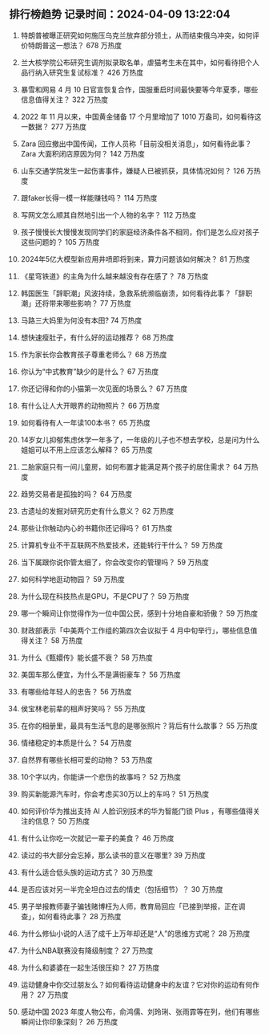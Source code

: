 
## 排行榜趋势 记录时间：2024-04-09 13:22:04
  
  1. 特朗普被曝正研究如何施压乌克兰放弃部分领土，从而结束俄乌冲突，如何评价特朗普这一想法？ 678 万热度
    
  2. 兰大核学院公布研究生调剂拟录取名单，虐猫考生未在其中，如何看待把个人品行纳入研究生复试标准？ 426 万热度
    
  3. 暴雪和网易 4 月 10 日官宣恢复合作，国服重启时间最快要等今年夏季，哪些信息值得关注？ 322 万热度
    
  4. 2022 年 11 月以来，中国黄金储备 17 个月里增加了 1010 万盎司，如何看待这一数据？ 277 万热度
    
  5. Zara 回应撤出中国传闻，工作人员称「目前没相关消息」，如何看待此事？Zara 大面积闭店原因为何？ 142 万热度
    
  6. 山东交通学院发生一起伤害事件，嫌疑人已被抓获，具体情况如何？ 126 万热度
    
  7. 跟faker长得一模一样能赚钱吗？ 114 万热度
    
  8. 写网文怎么顺其自然地引出一个人物的名字？ 112 万热度
    
  9. 孩子慢慢长大慢慢发现同学们的家庭经济条件各不相同，你们是怎么应对孩子这些问题的？ 105 万热度
    
  10. 2024年5亿大模型新应用井喷即将到来，算力问题该如何解决？ 81 万热度
    
  11. 《星穹铁道》的主角为什么越来越没有存在感了？ 78 万热度
    
  12. 韩国医生「辞职潮」风波持续，急救系统濒临崩溃，如何看待此事？「辞职潮」还将带来哪些影响？ 77 万热度
    
  13. 马路三大妈里为何没有本田? 74 万热度
    
  14. 想快速瘦肚子，有什么好的运动推荐？ 68 万热度
    
  15. 作为家长你会教育孩子尊重老师么？ 68 万热度
    
  16. 你认为“中式教育”缺少的是什么？ 67 万热度
    
  17. 你还记得和你的小猫第一次见面的场景么？ 67 万热度
    
  18. 有什么让人大开眼界的动物照片？ 66 万热度
    
  19. 如何看待有人一年读100本书？ 65 万热度
    
  20. 14岁女儿抑郁焦虑休学一年多了，一年级的儿子也不想去学校，总是问为什么姐姐可以不用上应该怎么解释？ 65 万热度
    
  21. 二胎家庭只有一间儿童房，如何布置才能满足两个孩子的居住需求？ 64 万热度
    
  22. 趋势交易者是孤独的吗？ 64 万热度
    
  23. 古遗址的发掘对研究历史有什么意义？ 62 万热度
    
  24. 那些让你触动内心的书籍你还记得吗？ 61 万热度
    
  25. 计算机专业不干互联网不热爱技术，还能转行干什么？ 59 万热度
    
  26. 当下属跟你说你管太细了，你会改变你的管理吗？ 59 万热度
    
  27. 如何科学地逛动物园？ 59 万热度
    
  28. 为什么现在科技热点是GPU，不是CPU了？ 59 万热度
    
  29. 哪一个瞬间让你觉得作为一位中国公民，感到十分地自豪和骄傲？ 59 万热度
    
  30. 财政部表示「中美两个工作组的第四次会议拟于 4 月中旬举行」，哪些信息值得关注？ 58 万热度
    
  31. 为什么《甄嬛传》能长盛不衰？ 58 万热度
    
  32. 美国车那么便宜，为什么不是满街豪车？ 56 万热度
    
  33. 有哪些给年轻人的忠告？ 56 万热度
    
  34. 侯宝林老前辈的相声好笑吗？ 55 万热度
    
  35. 在你的相册里，最具有生活气息的是哪张照片？背后有什么故事？ 55 万热度
    
  36. 情绪稳定的本质是什么？ 54 万热度
    
  37. 自然界有哪些长相可爱的动物？ 53 万热度
    
  38. 10个字以内，你能讲一个悲伤的故事吗？ 52 万热度
    
  39. 购买新能源汽车时，你会考虑买30万以上的车吗？ 51 万热度
    
  40. 如何评价华为推出支持 AI 人脸识别技术的华为智能门锁 Plus ，有哪些值得关注的信息？ 50 万热度
    
  41. 有什么让你吃一次就记一辈子的美食？ 46 万热度
    
  42. 读过的书大部分会忘掉，那么读书的意义在哪里? 39 万热度
    
  43. 有什么适合低头族的运动方式？ 30 万热度
    
  44. 是否应该对另一半完全坦白过去的情史（包括细节）？ 30 万热度
    
  45. 男子举报教师妻子骗钱赌博枉为人师，教育局回应「已接到举报，正在调查」，如何看待此事？ 28 万热度
    
  46. 为什么修仙小说的人活了成千上万年却还是“人”的思维方式呢？ 28 万热度
    
  47. 为什么NBA联赛没有降级制度？ 27 万热度
    
  48. 为什么和婆婆在一起生活很压抑？ 27 万热度
    
  49. 运动健身中你交过朋友么？如何看待运动健身中的友谊？它对你的运动有何作用？ 27 万热度
    
  50. 感动中国 2023 年度人物公布，俞鸿儒、刘玲琍、张雨霏等在列，他们有哪些瞬间让你印象深刻？ 26 万热度
    